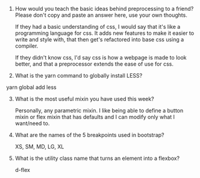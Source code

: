 <!-- Answers to the Self Study Questions go here -->

1. How would you teach the basic ideas behind preprocessing to a friend?  Please don't copy and paste an answer here, use your own thoughts.

    If they had a basic understanding of css, I would say that it's like a programming language for css. It adds new
  features to make it easier to write and style with, that then get's refactored into base css using a compiler.

    If they didn't know css, I'd say css is how a webpage is made to look better, and that a preprocessor extends the
  ease of use for css.

2. What is the yarn command to globally install LESS?

  yarn global add less

3. What is the most useful mixin you have used this week?

    Personally, any parametric mixin. I like being able to define a button mixin or flex mixin that has defaults and I
   can modify only what I want/need to.

4. What are the names of the 5 breakpoints used in bootstrap?

    XS, SM, MD, LG, XL

5. What is the utility class name that turns an element into a flexbox?

    d-flex
